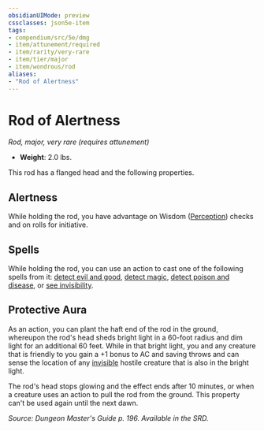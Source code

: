 ```yaml
---
obsidianUIMode: preview
cssclasses: json5e-item
tags:
- compendium/src/5e/dmg
- item/attunement/required
- item/rarity/very-rare
- item/tier/major
- item/wondrous/rod
aliases: 
- "Rod of Alertness"
---
```

# Rod of Alertness
*Rod, major, very rare (requires attunement)*  

- **Weight**: 2.0 lbs.

This rod has a flanged head and the following properties.

## Alertness

While holding the rod, you have advantage on Wisdom ([Perception](5E2014官方资源/规则/skills.md#Perception)) checks and on rolls for initiative.

## Spells

While holding the rod, you can use an action to cast one of the following spells from it: [detect evil and good](5E2014官方资源/spells/detect-evil-and-good.md), [detect magic](5E2014官方资源/spells/detect-magic.md), [detect poison and disease](5E2014官方资源/spells/detect-poison-and-disease.md), or [see invisibility](5E2014官方资源/spells/see-invisibility.md).

## Protective Aura

As an action, you can plant the haft end of the rod in the ground, whereupon the rod's head sheds bright light in a 60-foot radius and dim light for an additional 60 feet. While in that bright light, you and any creature that is friendly to you gain a +1 bonus to AC and saving throws and can sense the location of any [invisible](5E2014官方资源/规则/conditions.md#invisible) hostile creature that is also in the bright light.

The rod's head stops glowing and the effect ends after 10 minutes, or when a creature uses an action to pull the rod from the ground. This property can't be used again until the next dawn.

*Source: Dungeon Master's Guide p. 196. Available in the SRD.*